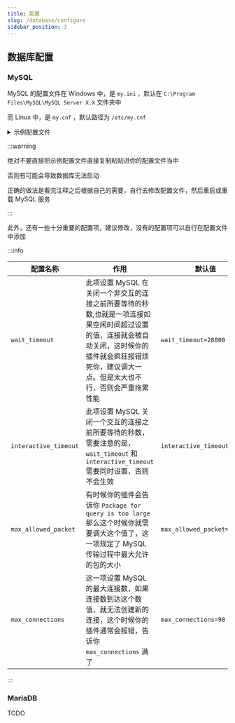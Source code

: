 ```yaml
---
title: 配置
slug: /database/configure
sidebar_position: 3
---
```


## 数据库配置

### MySQL

MySQL 的配置文件在 Windows 中，是 `my.ini` ，默认在 `C:\Program Files\MySQL\MySQL Server X.X` 文件夹中

而 Linux 中，是 `my.cnf` ，默认路径为 `/etc/my.cnf`

<details>
  <summary>示例配置文件</summary>

```ini
[client]  

port=3306
 
[mysql]  

default-character-set=utf8  
 
[mysqld]

port = 3306

#设置 MySQL 的端口

socket = /tmp/mysql.sock

#设置mysql的安装目录，别动

basedir=F:\\Hzq Soft\\MySql Server 51GA

#设置mysql数据库的数据的存放目录，如果你觉得原来存放数据库的地方不够用了可以迁到其他地方去

#但是要注意把原来的存放目录里面的东西迁移到那个地方去

datadir=F:\\Hzq Soft\\MySql Server 51GA\\data

#innodb_log_arch_dir 默认datadir

#innodb_log_group_home_dir  默认datadir

#设置mysql服务器的字符集，默认编码

default-character-set=utf8
 
#连接数的操作系统监听队列数量，如果经常出现“拒绝连接”错误可适当增加此值

back_log = 50

#不使用接听TCP / IP端口方法，mysqld通过命名管道连接

#skip-networking

#最大连接数量

#有时候插件会因为这个值太小而报错，建议设置大一点，比如 65536 ，甚至有时候这都不够

max_connections = 90

#打开表的线程数量限定，最大4096，除非用mysqld_safe打开限制

table_open_cache = 2048

#MySql 服务接收针对每个进程最大查询包大小

max_allowed_packet = 16M

#作用于SQL查询单笔处理使用的内存缓存，如果一笔操作的二进制数据超过了限定大小，将会在磁盘上开辟空间处理，一般设为 1-2M即可，默认1M

binlog_cache_size = 2M

#单个内存表的最大值限定

max_heap_table_size = 64M

#为每个线程分配的排序缓冲大小

sort_buffer_size = 8M

#join 连表操作的缓冲大小,根据实际业务来设置，默认8M

join_buffer_size = 32M

#操作多少个离开连接的线程的缓存

thread_cache_size = 8

#并发线程数量，默认为8，可适当增加到2倍以内。如果有多个CPU可以乘 上CPU的数量。双核CPU可以乘 上当前最核数再乘 上70%-85%

thread_concurrency = 16

#专用于具体SQL的缓存，如果提交的查询与几次中的某查询相同，并且在query缓存中存在，则直接返回缓存中的结果。

query_cache_size = 64M

#对应上一条设置，当查询的结果超过下面设置的大小时，将不会趣入到上面设置的缓存区中，避免了一个大的结果占据大量缓存。

query_cache_limit = 2M

#设置加全文检索中的最小单词长度。

#ft_min_word_len = 4

#CREATE TABLE 语句的默认表类型，如果不自己指定类型，则使用下行的类型

default-storage-engine = InnoDB

#线程堆栈大小，mysql说它自己用的堆栈大小不超过64K。这个值可适当设高一点（在RCA的项目中都是共用同一个数据库连接的），默认192K

thread_stack = 800K

#设置事务处理的级别,默认 REPEATABLE-READ，一般用它就即可，以下二行按顺序对应，

#可读写未提交的数据，创建未提交的数据副本读写，未提交之前可读不可写，只允许串行序列招行事务。

# READ-UNCOMMITTED, READ-COMMITTED, REPEATABLE-READ, SERIALIZABLE

transaction_isolation = REPEATABLE-READ

#单一内存临时表在内存中的大小，超过此值自动转换到磁盘操作

tmp_table_size = 64M

#启动二进制日志功能，可通过它实现时间点恢复最新的备份

#log-bin=mysql-bin

#二进制日志格式，对就上一条，-建议混合格式

#binlog_format=mixed

#对应上一条，如果一个查询超过了下条设定的时间则执行上一条。

long_query_time = 2

#自定义主机ID识别符，用于主从或多服务器之间识别，为 一个 int 类型

server-id = 1

#一般用来缓存MyISAM表的主键，也用于临时的磁盘表缓存主键，上面多次出现临时磁盘表，所以就算不用MyISAM也最好为其设置一个不小的值，默认32M

key_buffer_size = 56M

#全表扫描MyISAM表时的缓存，每个线程拥有下行的大小。

read_buffer_size = 2M

#排序操作时与磁盘之间的缓存，分到每个线程，默认16M

read_rnd_buffer_size = 16M

#MyISAM使用特殊树形进行批量插入时的缓存，如insert ... values(..)(..)(..)

bulk_insert_buffer_size = 64M

#MyISAM索引文件的最大限定，

myisam_max_sort_file_size = 12G

#如果一个myisam表有一个以上的索引， MyISAM可以使用一个以上线程来排序并行它们。较耗硬件资源，如果你的环境不错，可以增加此值。

myisam_repair_threads = 2

#自动检查和修复无法正确关闭MyISAM表。

myisam_recover

# *** INNODB Specific options ***

#开启下条将会禁用 INNODB

#skip-innodb

#一般不用设置或者说设了也没多大用，InnoDB会自己与操作系统交互管理其附加内存池所使用InnoDB的存储数据的大小

innodb_additional_mem_pool_size = 16M

#innodb整体缓冲池大小，不宜过大，设为本地内存的 50%-75% 比较合适,在本机开发过程中可以设得较小一点如 64M,256M

innodb_buffer_pool_size = 256M

#InnoDB的数据存储在一个或多个数据文件组成的表空间

innodb_data_file_path = ibdata1:10M:autoextend

#用于异步IO操作的线程数量，默认为 4 ，可适当提高

innodb_file_io_threads = 8

#线程数内允许的InnoDB内核,不宜太高

innodb_thread_concurrency = 14

#InnoDB的事务日志快存行为,默认为 1，为0可减轻磁盘I/0操作，还有以为2

innodb_flush_log_at_trx_commit = 1

#InnoDB的用于的缓冲日志数据的大小

innodb_log_buffer_size = 16M

#日志文件，可设置为25%-90%的总体缓存大小，默认 256M. 修改此项要先删除datadir\ib_logfileXXX

innodb_log_file_size = 256M

#日志组数量，默认为3

innodb_log_files_in_group = 3

#InnoDB的日志文件位置。默认是MySQL的datadir

#innodb_log_group_home_dir

#InnoDB最大允许的脏页缓冲池的百分比，默认90

innodb_max_dirty_pages_pct = 90

#事务死锁超时设定

innodb_lock_wait_timeout = 120

```

</details>

:::warning

绝对不要直接把示例配置文件直接复制粘贴进你的配置文件当中

否则有可能会导致数据库无法启动

正确的做法是看完注释之后根据自己的需要，自行去修改配置文件，然后重启或重载 MySQL 服务

:::

此外，还有一些十分重要的配置项，建议修改，没有的配置项可以自行在配置文件中添加

:::info

|配置名称       |   作用         |       默认值           |    推荐值      |
|---------------|----------------|-----------------|------------|
|`wait_timeout` |     此项设置 MySQL 在关闭一个非交互的连接之前所要等待的秒数,也就是一项连接如果空闲时间超过设置的值，连接就会被自动关闭，这时候你的插件就会疯狂报错烦死你，建议调大一点。但是太大也不行，否则会严重拖累性能           |      `wait_timeout=28800`        |  86400  
|`interactive_timeout` |   此项设置 MySQL 关闭一个交互的连接之前所要等待的秒数，需要注意的是， `wait_timeout` 和 `interactive_timeout` 需要同时设置，否则不会生效  | `interactive_timeout=28800`|  86400 |
|`max_allowed_packet`   | 有时候你的插件会告诉你 `Package for query is too large` 那么这个时候你就需要调大这个值了，这一项规定了 MySQL 传输过程中最大允许的包的大小 | `max_allowed_packet=1M`  | 看情况 |
|`max_connections`  |   这一项设置 MySQL 的最大连接数，如果连接数到达这个数值，就无法创建新的连接，这个时候你的插件通常会报错，告诉你 `max_connections` 满了  |   `max_connections=90`   |   32768 |

:::

### MariaDB

TODO